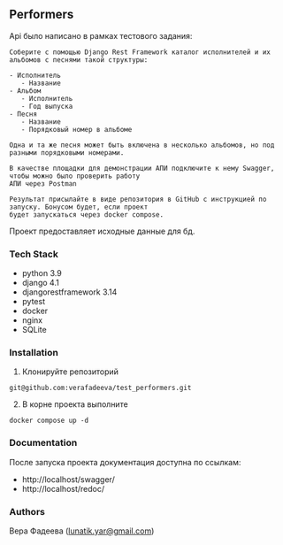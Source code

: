 ## Performers

Api было написано в рамках тестового задания:

```
Соберите с помощью Django Rest Framework каталог исполнителей и их альбомов с песнями такой структуры:

- Исполнитель
   - Название
- Альбом
   - Исполнитель
   - Год выпуска
- Песня
   - Название
   - Порядковый номер в альбоме

Одна и та же песня может быть включена в несколько альбомов, но под разными порядковыми номерами.

В качестве площадки для демонстрации АПИ подключите к нему Swagger, чтобы можно было проверить работу
АПИ через Postman

Результат присылайте в виде репозитория в GitHub с инструкцией по запуску. Бонусом будет, если проект
будет запускаться через docker compose.
```

Проект предоставляет исходные данные для бд.

### Tech Stack
- python 3.9
- django 4.1
- djangorestframework 3.14
- pytest
- docker
- nginx
- SQLite

### Installation

1. Клонируйте репозиторий

```
git@github.com:verafadeeva/test_performers.git
```
2. В корне проекта выполните

```
docker compose up -d
```

### Documentation

После запуска проекта документация доступна по ссылкам:
- http://localhost/swagger/
- http://localhost/redoc/

### Authors

Вера Фадеева (lunatik.yar@gmail.com)